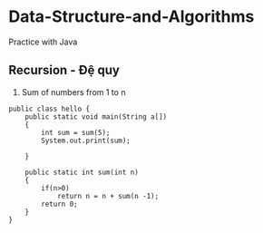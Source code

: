 # Data-Structure-and-Algorithms
Practice with Java

Recursion - Đệ quy
---
1. Sum of numbers from 1 to n
```
public class hello {
    public static void main(String a[]) 
    {
        int sum = sum(5);
        System.out.print(sum);
    
    }

    public static int sum(int n)
    {
        if(n>0)
            return n = n + sum(n -1);
        return 0; 
    }
}
```
